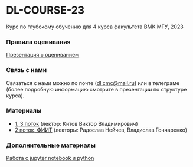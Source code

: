# DL-COURSE-23
Курс по глубокому обучению для 4 курса факультета ВМК МГУ, 2023

### Правила оценивания

[Презентация с оцениванием](https://github.com/MSU-ML-COURSE/DL-COURSE-23/blob/main/DL%20Структура%20курса%202023.pdf)

### Связь с нами

Связаться с нами можно по почте (dl.cmc@mail.ru) или в телеграме (более подробную информацию смотрите в презентации по структуре курса).

### Материалы

* [1, 3 поток](https://github.com/victorkitov/DL) (лектор: Китов Виктор Владимирович)
* [2 поток, ФИИТ](https://github.com/girafe-ai/ml-course/tree/23f_msu_dl) (лекторы: Радослав Нейчев, Владислав Гончаренко)

### Дополнительные материалы
[Работа с jupyter notebook и python](https://youtube.com/playlist?list=PLzdAwQrglFyIkkvIlUeo_xX08WvKM6L0-)
